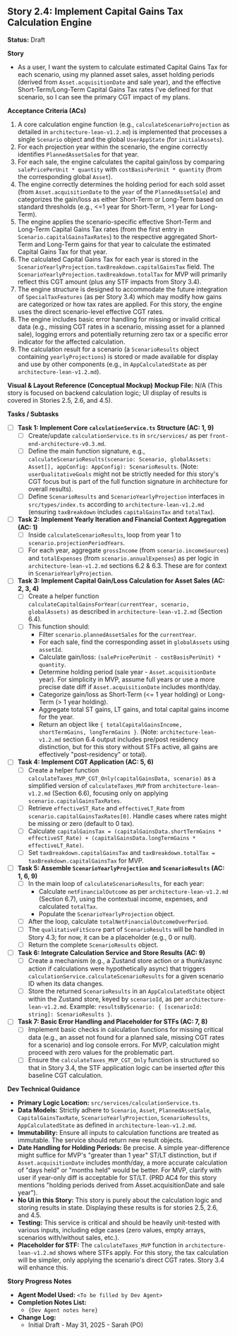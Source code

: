 ## Story 2.4: Implement Capital Gains Tax Calculation Engine

**Status:** Draft

**Story**
- As a user, I want the system to calculate estimated Capital Gains Tax for each scenario, using my planned asset sales, asset holding periods (derived from `Asset.acquisitionDate` and sale year), and the effective Short-Term/Long-Term Capital Gains Tax rates I've defined for that scenario, so I can see the primary CGT impact of my plans.

**Acceptance Criteria (ACs)**
1.  A core calculation engine function (e.g., `calculateScenarioProjection` as detailed in `architecture-lean-v1.2.md`) is implemented that processes a single `Scenario` object and the global `UserAppState` (for `initialAssets`).
2.  For each projection year within the scenario, the engine correctly identifies `PlannedAssetSale`s for that year.
3.  For each sale, the engine calculates the capital gain/loss by comparing `salePricePerUnit * quantity` with `costBasisPerUnit * quantity` (from the corresponding global `Asset`).
4.  The engine correctly determines the holding period for each sold asset (from `Asset.acquisitionDate` to the `year` of the `PlannedAssetSale`) and categorizes the gain/loss as either Short-Term or Long-Term based on standard thresholds (e.g., <=1 year for Short-Term, >1 year for Long-Term).
5.  The engine applies the scenario-specific effective Short-Term and Long-Term Capital Gains Tax rates (from the first entry in `Scenario.capitalGainsTaxRates`) to the respective aggregated Short-Term and Long-Term gains for that year to calculate the estimated Capital Gains Tax for that year.
6.  The calculated Capital Gains Tax for each year is stored in the `ScenarioYearlyProjection.taxBreakdown.capitalGainsTax` field. The `ScenarioYearlyProjection.taxBreakdown.totalTax` for MVP will primarily reflect this CGT amount (plus any STF impacts from Story 3.4).
7.  The engine structure is designed to accommodate the future integration of `SpecialTaxFeatures` (as per Story 3.4) which may modify how gains are categorized or how tax rates are applied. For this story, the engine uses the direct scenario-level effective CGT rates.
8.  The engine includes basic error handling for missing or invalid critical data (e.g., missing CGT rates in a scenario, missing asset for a planned sale), logging errors and potentially returning zero tax or a specific error indicator for the affected calculation.
9.  The calculation result for a scenario (a `ScenarioResults` object containing `yearlyProjections`) is stored or made available for display and use by other components (e.g., in `AppCalculatedState` as per `architecture-lean-v1.2.md`).

**Visual & Layout Reference (Conceptual Mockup)**
**Mockup File:** N/A (This story is focused on backend calculation logic; UI display of results is covered in Stories 2.5, 2.6, and 4.5).

**Tasks / Subtasks**
- [ ] **Task 1: Implement Core `calculationService.ts` Structure (AC: 1, 9)**
    - [ ] Create/update `calculationService.ts` in `src/services/` as per `front-end-architecture-v0.3.md`.
    - [ ] Define the main function signature, e.g., `calculateScenarioResults(scenario: Scenario, globalAssets: Asset[], appConfig: AppConfig): ScenarioResults`. (Note: `userQualitativeGoals` might not be strictly needed for *this* story's CGT focus but is part of the full function signature in architecture for overall results).
    - [ ] Define `ScenarioResults` and `ScenarioYearlyProjection` interfaces in `src/types/index.ts` according to `architecture-lean-v1.2.md` (ensuring `taxBreakdown` includes `capitalGainsTax` and `totalTax`).
- [ ] **Task 2: Implement Yearly Iteration and Financial Context Aggregation (AC: 1)**
    - [ ] Inside `calculateScenarioResults`, loop from year 1 to `scenario.projectionPeriodYears`.
    - [ ] For each year, aggregate `grossIncome` (from `scenario.incomeSources`) and `totalExpenses` (from `scenario.annualExpenses`) as per logic in `architecture-lean-v1.2.md` sections 6.2 & 6.3. These are for context in `ScenarioYearlyProjection`.
- [ ] **Task 3: Implement Capital Gain/Loss Calculation for Asset Sales (AC: 2, 3, 4)**
    - [ ] Create a helper function `calculateCapitalGainsForYear(currentYear, scenario, globalAssets)` as described in `architecture-lean-v1.2.md` (Section 6.4).
    - [ ] This function should:
        - Filter `scenario.plannedAssetSales` for the `currentYear`.
        - For each sale, find the corresponding asset in `globalAssets` using `assetId`.
        - Calculate gain/loss: `(salePricePerUnit - costBasisPerUnit) * quantity`.
        - Determine holding period (sale year - `Asset.acquisitionDate` year). For simplicity in MVP, assume full years or use a more precise date diff if `Asset.acquisitionDate` includes month/day.
        - Categorize gain/loss as Short-Term (<= 1 year holding) or Long-Term (> 1 year holding).
        - Aggregate total ST gains, LT gains, and total capital gains income for the year.
        - Return an object like `{ totalCapitalGainsIncome, shortTermGains, longTermGains }`. (Note: `architecture-lean-v1.2.md` section 6.4 output includes pre/post residency distinction, but for this story without STFs active, all gains are effectively "post-residency" or total).
- [ ] **Task 4: Implement CGT Application (AC: 5, 6)**
    - [ ] Create a helper function `calculateTaxes_MVP_CGT_Only(capitalGainsData, scenario)` as a simplified version of `calculateTaxes_MVP` from `architecture-lean-v1.2.md` (Section 6.6), focusing only on applying `scenario.capitalGainsTaxRates`.
    - [ ] Retrieve `effectiveST_Rate` and `effectiveLT_Rate` from `scenario.capitalGainsTaxRates[0]`. Handle cases where rates might be missing or zero (default to 0 tax).
    - [ ] Calculate `capitalGainsTax = (capitalGainsData.shortTermGains * effectiveST_Rate) + (capitalGainsData.longTermGains * effectiveLT_Rate)`.
    - [ ] Set `taxBreakdown.capitalGainsTax` and `taxBreakdown.totalTax = taxBreakdown.capitalGainsTax` for MVP.
- [ ] **Task 5: Assemble `ScenarioYearlyProjection` and `ScenarioResults` (AC: 1, 6, 9)**
    - [ ] In the main loop of `calculateScenarioResults`, for each year:
        - Calculate `netFinancialOutcome` as per `architecture-lean-v1.2.md` (Section 6.7), using the contextual income, expenses, and calculated `totalTax`.
        - Populate the `ScenarioYearlyProjection` object.
    - [ ] After the loop, calculate `totalNetFinancialOutcomeOverPeriod`.
    - [ ] The `qualitativeFitScore` part of `ScenarioResults` will be handled in Story 4.3; for now, it can be a placeholder (e.g., 0 or null).
    - [ ] Return the complete `ScenarioResults` object.
- [ ] **Task 6: Integrate Calculation Service and Store Results (AC: 9)**
    - [ ] Create a mechanism (e.g., a Zustand store action or a thunk/async action if calculations were hypothetically async) that triggers `calculationService.calculateScenarioResults` for a given scenario ID when its data changes.
    - [ ] Store the returned `ScenarioResults` in an `AppCalculatedState` object within the Zustand store, keyed by `scenarioId`, as per `architecture-lean-v1.2.md`. Example: `resultsByScenario: { [scenarioId: string]: ScenarioResults }`.
- [ ] **Task 7: Basic Error Handling and Placeholder for STFs (AC: 7, 8)**
    - [ ] Implement basic checks in calculation functions for missing critical data (e.g., an asset not found for a planned sale, missing CGT rates for a scenario) and log console errors. For MVP, calculation might proceed with zero values for the problematic part.
    - [ ] Ensure the `calculateTaxes_MVP_CGT_Only` function is structured so that in Story 3.4, the STF application logic can be inserted *after* this baseline CGT calculation.

**Dev Technical Guidance**
-   **Primary Logic Location:** `src/services/calculationService.ts`.
-   **Data Models:** Strictly adhere to `Scenario`, `Asset`, `PlannedAssetSale`, `CapitalGainsTaxRate`, `ScenarioYearlyProjection`, `ScenarioResults`, `AppCalculatedState` as defined in `architecture-lean-v1.2.md`.
-   **Immutability:** Ensure all inputs to calculation functions are treated as immutable. The service should return new result objects.
-   **Date Handling for Holding Periods:** Be precise. A simple year-difference might suffice for MVP's "greater than 1 year" ST/LT distinction, but if `Asset.acquisitionDate` includes month/day, a more accurate calculation of "days held" or "months held" would be better. For MVP, clarify with user if year-only diff is acceptable for ST/LT. (PRD AC4 for this story mentions "holding periods derived from Asset.acquisitionDate and sale year").
-   **No UI in this Story:** This story is purely about the calculation logic and storing results in state. Displaying these results is for stories 2.5, 2.6, and 4.5.
-   **Testing:** This service is critical and should be heavily unit-tested with various inputs, including edge cases (zero values, empty arrays, scenarios with/without sales, etc.).
-   **Placeholder for STF:** The `calculateTaxes_MVP` function in `architecture-lean-v1.2.md` shows where STFs apply. For this story, the tax calculation will be simpler, only applying the scenario's direct CGT rates. Story 3.4 will enhance this.

**Story Progress Notes**
* **Agent Model Used:** `<To be filled by Dev Agent>`
* **Completion Notes List:**
    * `{Dev Agent notes here}`
* **Change Log:**
    * Initial Draft - May 31, 2025 - Sarah (PO)
